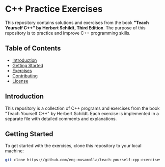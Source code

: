 # C++ Practice Exercises

This repository contains solutions and exercises from the book **"Teach Yourself C++" by Herbert Schildt, Third Edition**. The purpose of this repository is to practice and improve C++ programming skills.

## Table of Contents

- [Introduction](#introduction)
- [Getting Started](#getting-started)
- [Exercises](#exercises)
- [Contributing](#contributing)
- [License](#license)

## Introduction

This repository is a collection of C++ programs and exercises from the book "Teach Yourself C++" by Herbert Schildt. Each exercise is implemented in a separate file with detailed comments and explanations.

## Getting Started

To get started with the exercises, clone this repository to your local machine:

```sh
git clone https://github.com/eng-musamolla/teach-yourself-cpp-exercises.git